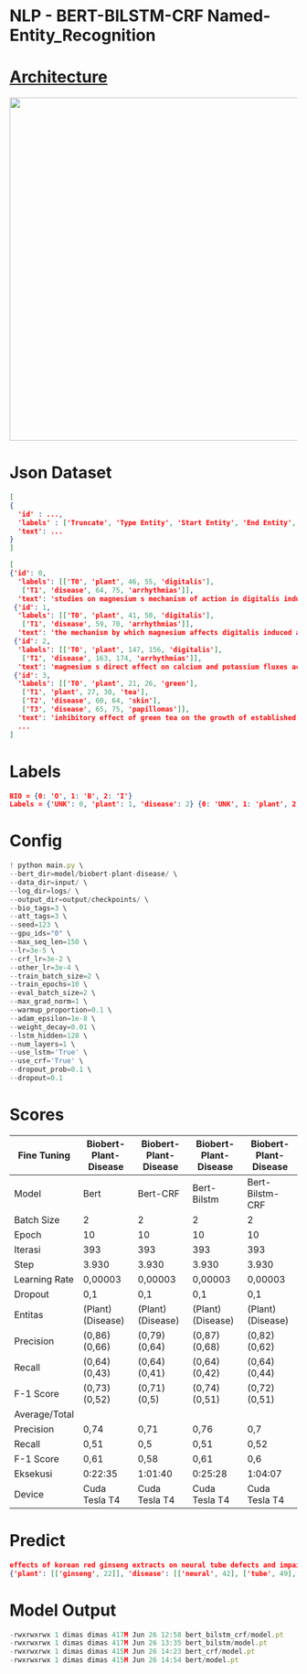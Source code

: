 # NLP - BERT-BILSTM-CRF Named-Entity_Recognition

# [Architecture](https://dimas263.github.io/work/data/NER%20Architecture.html)

<img src="Architecture-NER-BERT-BILSTM-CRF.png" width="600">

# Json Dataset

```json
[
{
  'id' : ...,
  'labels' : ['Truncate', 'Type Entity', 'Start Entity', 'End Entity', 'Entity Names'],
  'text': ...
}
]
```

```json
[
{'id': 0,
  'labels': [['T0', 'plant', 46, 55, 'digitalis'],
   ['T1', 'disease', 64, 75, 'arrhythmias']],
  'text': 'studies on magnesium s mechanism of action in digitalis induced arrhythmias'},
 {'id': 1,
  'labels': [['T0', 'plant', 41, 50, 'digitalis'],
   ['T1', 'disease', 59, 70, 'arrhythmias']],
  'text': 'the mechanism by which magnesium affects digitalis induced arrhythmias was studied in dogs with and without beta receptor'},
 {'id': 2,
  'labels': [['T0', 'plant', 147, 156, 'digitalis'],
   ['T1', 'disease', 163, 174, 'arrhythmias']],
  'text': 'magnesium s direct effect on calcium and potassium fluxes across the myocardial cell membrane may be the mechanism of its antiarrhythmic action in digitalis toxic arrhythmias'},
 {'id': 3,
  'labels': [['T0', 'plant', 21, 26, 'green'],
   ['T1', 'plant', 27, 30, 'tea'],
   ['T2', 'disease', 60, 64, 'skin'],
   ['T3', 'disease', 65, 75, 'papillomas']],
  'text': 'inhibitory effect of green tea on the growth of established skin papillomas in'},
  ...
]
```
# Labels
```json
BIO = {0: 'O', 1: 'B', 2: 'I'}
Labels = {'UNK': 0, 'plant': 1, 'disease': 2} {0: 'UNK', 1: 'plant', 2: 'disease'}
```

# Config

```javascript
! python main.py \
--bert_dir=model/biobert-plant-disease/ \
--data_dir=input/ \
--log_dir=logs/ \
--output_dir=output/checkpoints/ \
--bio_tags=3 \
--att_tags=3 \
--seed=123 \
--gpu_ids="0" \
--max_seq_len=150 \
--lr=3e-5 \
--crf_lr=3e-2 \
--other_lr=3e-4 \
--train_batch_size=2 \
--train_epochs=10 \
--eval_batch_size=2 \
--max_grad_norm=1 \
--warmup_proportion=0.1 \
--adam_epsilon=1e-8 \
--weight_decay=0.01 \
--lstm_hidden=128 \
--num_layers=1 \
--use_lstm='True' \
--use_crf='True' \
--dropout_prob=0.1 \
--dropout=0.1
```

# Scores

| Fine Tuning   | Biobert-Plant-Disease | Biobert-Plant-Disease | Biobert-Plant-Disease | Biobert-Plant-Disease |
| ------------- |-----------------------|-----------------------|-----------------------|-----------------------|
| Model         | Bert                  | Bert-CRF              | Bert-Bilstm           | Bert-Bilstm-CRF       |
| Batch Size    | 2                     | 2                     | 2                     | 2                     |
| Epoch         | 10                    | 10                    | 10                    | 10                    |
| Iterasi       | 393                   | 393                   | 393                   | 393                   |
| Step          | 3.930                 | 3.930                 | 3.930                 | 3.930                 |
| Learning Rate | 0,00003               | 0,00003               | 0,00003               | 0,00003               |
| Dropout       | 0,1                   | 0,1                   | 0,1                   | 0,1                   |
| Entitas       | (Plant)  (Disease)    | (Plant)  (Disease)    | (Plant)  (Disease)    | (Plant)  (Disease)    |
| Precision     | (0,86)   (0,66)       | (0,79)   (0,64)       | (0,87)   (0,68)       | (0,82)   (0,62)       |
| Recall        | (0,64)   (0,43)       | (0,64)   (0,41)       | (0,64)   (0,42)       | (0,64)   (0,44)       |
| F-1 Score     | (0,73)   (0,52)       | (0,71)   (0,5)        | (0,74)   (0,51)       | (0,72)   (0,51)       |
| Average/Total |                       |                       |                       |                       |  
| Precision     | 0,74                  | 0,71                  | 0,76                  | 0,7                   |
| Recall        | 0,51                  | 0,5                   | 0,51                  | 0,52                  |
| F-1 Score     | 0,61                  | 0,58                  | 0,61                  | 0,6                   |
| Eksekusi      | 0:22:35               | 1:01:40               | 0:25:28               | 1:04:07               |
| Device        | Cuda Tesla T4         | Cuda Tesla T4         | Cuda Tesla T4         | Cuda Tesla T4         |

# Predict

```json
effects of korean red ginseng extracts on neural tube defects and impairment of social interaction induced by prenatal exposure to valproic
{'plant': [['ginseng', 22]], 'disease': [['neural', 42], ['tube', 49], ['defects', 54]]}
```
# Model Output
```javascript
-rwxrwxrwx 1 dimas dimas 417M Jun 26 12:58 bert_bilstm_crf/model.pt
-rwxrwxrwx 1 dimas dimas 417M Jun 26 13:35 bert_bilstm/model.pt
-rwxrwxrwx 1 dimas dimas 415M Jun 26 14:23 bert_crf/model.pt
-rwxrwxrwx 1 dimas dimas 415M Jun 26 14:54 bert/model.pt
```
